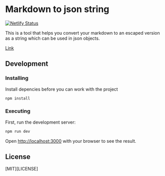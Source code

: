 # Markdown to json string

[![Netlify Status](https://api.netlify.com/api/v1/badges/2c0a3a5f-aa3e-4363-bc7a-324d8e32a592/deploy-status)](https://app.netlify.com/sites/precious-speculoos-6c0ce2/deploys)

This is a tool that helps you convert your markdown to an escaped version as a string which can be used in json objects.

[Link](https://markdown-to-json-string.netlify.app/)

## Development

### Installing

Install depencies before you can work with the project

```bash
npm install
```

### Executing

First, run the development server:

```bash
npm run dev
```

Open [http://localhost:3000](http://localhost:3000) with your browser to see the result.

## License

[MIT][LICENSE]
